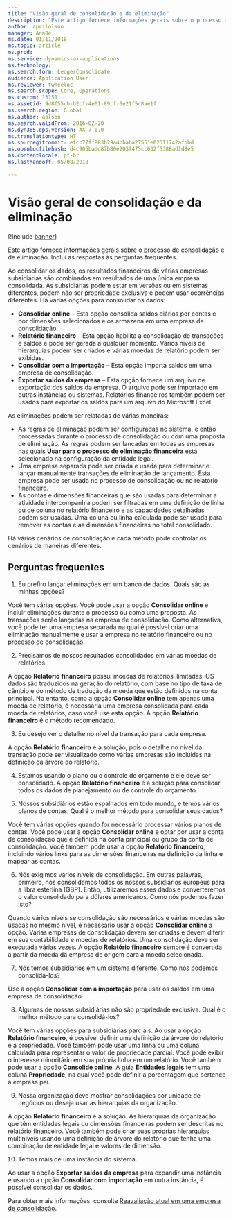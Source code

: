 ```yaml
---
title: "Visão geral de consolidação e da eliminação"
description: "Este artigo fornece informações gerais sobre o processo de consolidação e de eliminação. Inclui as respostas às perguntas frequentes."
author: aprilolson
manager: AnnBe
ms.date: 01/11/2018
ms.topic: article
ms.prod: 
ms.service: dynamics-ax-applications
ms.technology: 
ms.search.form: LedgerConsolidate
audience: Application User
ms.reviewer: twheeloc
ms.search.scope: Core, Operations
ms.custom: 13151
ms.assetid: 9d8f55cb-b2cf-4e01-89cf-0e21f5c8ae1f
ms.search.region: Global
ms.author: aolson
ms.search.validFrom: 2016-02-28
ms.dyn365.ops.version: AX 7.0.0
ms.translationtype: HT
ms.sourcegitcommit: efcb77ff883b29a4bbaba27551e02311742afbbd
ms.openlocfilehash: d4c966badd87b80e203f475cc632f5388ad1d8e5
ms.contentlocale: pt-br
ms.lasthandoff: 05/08/2018

---
```


# <a name="consolidation-and-elimination-overview"></a>Visão geral de consolidação e da eliminação

[!include [banner](../includes/banner.md)]

Este artigo fornece informações gerais sobre o processo de consolidação e de eliminação. Inclui as respostas às perguntas frequentes.

Ao consolidar os dados, os resultados financeiros de várias empresas subsidiárias são combinados em resultados de uma única empresa consolidada. As subsidiárias podem estar em versões ou em sistemas diferentes, podem não ser propriedade exclusiva e podem usar ocorrências diferentes. Há várias opções para consolidar os dados:

-   **Consolidar online** – Esta opção consolida saldos diários por contas e por dimensões selecionados e os armazena em uma empresa de consolidação.
-   **Relatório financeiro** – Esta opção habilita a consolidação de transações e saldos e pode ser gerada a qualquer momento. Vários níveis de hierarquias podem ser criados e várias moedas de relatório podem ser exibidas.
-   **Consolidar com a importação** – Esta opção importa saldos em uma empresa de consolidação.
-   **Exportar saldos da empresa** – Esta opção fornece um arquivo de exportação dos saldos da empresa. O arquivo pode ser importado em outras instâncias ou sistemas. Relatórios financeiros também podem ser usados para exportar os saldos para um arquivo do Microsoft Excel.

As eliminações podem ser relatadas de várias maneiras:

-   As regras de eliminação podem ser configuradas no sistema, e então processadas durante o processo de consolidação ou com uma proposta de eliminação. As regras podem ser lançadas em todas as empresas nas quais **Usar para o processo de eliminação financeira** está selecionado na configuração da entidade legal.
-   Uma empresa separada pode ser criada e usada para determinar e lançar manualmente transações de eliminação de lançamento. Esta empresa pode ser usada no processo de consolidação ou no relatório financeiro.
-   As contas e dimensões financeiras que são usadas para determinar a atividade intercompanhia podem ser filtradas em uma definição de linha ou de coluna no relatório financeiro e as capacidades detalhadas podem ser usadas. Uma coluna ou linha calculada pode ser usada para remover as contas e as dimensões financeiras no total consolidado.

Há vários cenários de consolidação e cada método pode controlar os cenários de maneiras diferentes.

## <a name="frequently-asked-questions"></a>Perguntas frequentes
1.  Eu prefiro lançar eliminações em um banco de dados. Quais são as minhas opções?

Você tem várias opções. Você pode usar a opção **Consolidar online** e incluir eliminações durante o processo ou como uma proposta. As transações serão lançadas na empresa de consolidação. Como alternativa, você pode ter uma empresa separada na qual é possível criar uma eliminação manualmente e usar a empresa no relatório financeiro ou no processo de consolidação.

2.  Precisamos de nossos resultados consolidados em várias moedas de relatórios.

A opção **Relatório financeiro** possui moedas de relatórios ilimitadas. OS dados são traduzidos na geração do relatório, com base no tipo de taxa de câmbio e do método de tradução da moeda que estão definidos na conta principal. No entanto, como a opção **Consolidar online** tem apenas uma moeda de relatório, é necessária uma empresa consolidada para cada moeda de relatórios, caso você use esta opção. A opção **Relatório financeiro** é o método recomendado.

3.  Eu desejo ver o detalhe no nível da transação para cada empresa.

A opção **Relatório financeiro** é a solução, pois o detalhe no nível da transação pode ser visualizado como várias empresas são incluídas na definição da árvore do relatório.

4.  Estamos usando o plano ou o controle de orçamento e ele deve ser consolidado.
A opção **Relatório financeiro** é a solução para consolidar todos os dados de planejamento ou de controle do orçamento.

5.  Nossos subsidiários estão espalhados em todo mundo, e temos vários planos de contas. Qual é o melhor método para consolidar seus dados?

Você tem várias opções quando for necessário processar vários planos de contas. Você pode usar a opção **Consolidar online** e optar por usar a conta de consolidação que é definida na conta principal ou grupo da conta de consolidação. Você também pode usar a opção **Relatório financeiro**, incluindo vários links para as dimensões financeiras na definição da linha e mapear as contas.

6.  Nós exigimos vários níveis de consolidação. Em outras palavras, primeiro, nós consolidamos todos os nossos subsidiários europeus para a libra esterlina (GBP). Então, utilizaremos esses dados e converteremos o valor consolidado para dólares americanos. Como nós podemos fazer isto?

Quando vários níveis se consolidação são necessários e várias moedas são usadas no mesmo nível, é necessário usar a opção **Consolidar online** a opção. Várias empresas de consolidação devem ser criadas e devem diferir em sua contabilidade e moedas de relatórios. Uma consolidação deve ser executada várias vezes. A opção **Relatório financeiro** sempre é convertida a partir da moeda da empresa de origem para a moeda selecionada.

7.  Nós temos subsidiários em um sistema diferente. Como nós podemos consolidá-los?

Use a opção **Consolidar com a importação** para usar os saldos em uma empresa de consolidação.

8.  Algumas de nossas subsidiárias não são propriedade exclusiva. Qual é o melhor método para consolidá-los?

Você tem várias opções para subsidiárias parciais. Ao usar a opção **Relatório financeiro**, é possível definir uma definição da árvore do relatório e a propriedade. Você também pode usar uma linha ou uma coluna calculada para representar o valor de propriedade parcial. Você pode exibir o interesse minoritário em sua própria linha em um relatório. Você também pode usar a opção **Consolide online**. A guia **Entidades legais** tem uma coluna **Propriedade**, na qual você pode definir a porcentagem que pertence à empresa pai.

9.  Nossa organização deve mostrar consolidações por unidade de negócios ou deseja usar as hierarquias da organização.

A opção **Relatório financeiro** é a solução. As hierarquias da organização que têm entidades legais ou dimensões financeiras podem ser descritas no relatório financeiro. Você também pode criar suas próprias hierarquias multiníveis usando uma definição de árvore do relatório que tenha uma combinação de entidade legal e valores de dimensão.

10. Temos mais de uma instância do sistema.

Ao usar a opção **Exportar saldos da empresa** para expandir uma instância e usando a opção **Consolidar com importação** em outra instância, é possível consolidar os dados.


Para obter mais informações, consulte [Reavaliação atual em uma empresa de consolidação](../general-ledger/currency-revaluation-consolidation-company.md).



